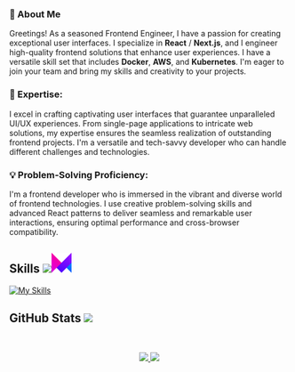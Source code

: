 ### 👋 About Me
Greetings! As a seasoned Frontend Engineer, I have a passion for creating exceptional user interfaces. I specialize in **React** / **Next.js**, and I engineer high-quality frontend solutions that enhance user experiences. I have a versatile skill set that includes **Docker**, **AWS**, and **Kubernetes**. I'm eager to join your team and bring my skills and creativity to your projects.

### 🚀 Expertise:

I excel in crafting captivating user interfaces that guarantee unparalleled UI/UX experiences. From single-page applications to intricate web solutions, my expertise ensures the seamless realization of outstanding frontend projects. I'm a versatile and tech-savvy developer who can handle different challenges and technologies.

### 💡 Problem-Solving Proficiency:

I'm a frontend developer who is immersed in the vibrant and diverse world of frontend technologies. I use creative problem-solving skills and advanced React patterns to deliver seamless and remarkable user interactions, ensuring optimal performance and cross-browser compatibility.


<h2> Skills <img src="https://media2.giphy.com/media/QssGEmpkyEOhBCb7e1/giphy.gif?cid=ecf05e47a0n3gi1bfqntqmob8g9aid1oyj2wr3ds3mg700bl&rid=giphy.gif" width=32px><img src="https://github.com/h-wasi/skill-icons/blob/main/icons/framer-motion.svg" width="36"></h2>

[![My Skills](https://skillicons.dev/icons?i=react,nextjs,docker,kubernetes,aws,tailwind,express,nodejs,firebase,supabase,mongodb,bash,linux,js,ts)](https://skillicons.dev)

<h2> GitHub Stats <img src="https://i.pinimg.com/originals/65/c4/f4/65c4f452571be1261e9c623f7da488ac.gif" width=35px></h2>
<br>

<p align="center">
  <a href="https://github.com/h-wasi">
    <img height="180em" src="https://github-readme-stats.vercel.app/api?username=h-wasi&show_icons=true&theme=algolia&count-private=true" />
    <img height="180em" src="https://github-readme-stats.vercel.app/api/top-langs/?username=h-wasi&theme=algolia&layout=compact&count-private=true&hide=jupyter%20notebook" />
  </a>
</p>
<br>
